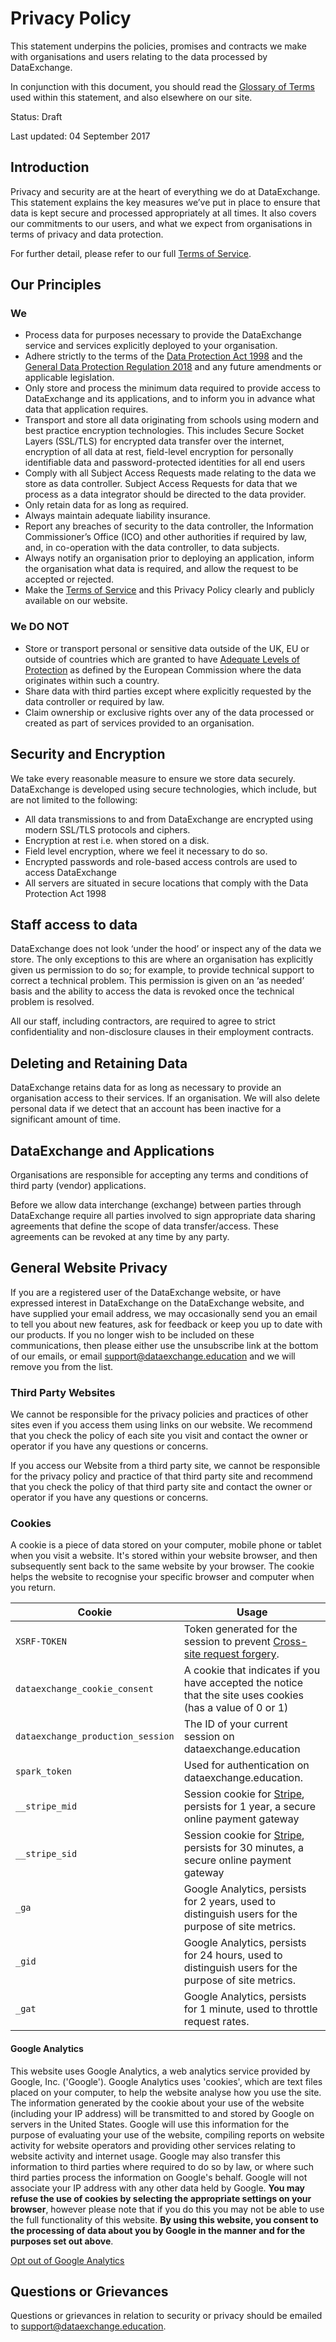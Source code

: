 # Privacy Policy

This statement underpins the policies, promises and contracts we make with organisations and users relating to the data processed by DataExchange.

In conjunction with this document, you should read the [Glossary of Terms](https://dataexchange.education/glossary) used within this statement, and also elsewhere on our site.

Status: Draft

Last updated: 04 September 2017

## Introduction

Privacy and security are at the heart of everything we do at DataExchange. This statement explains the key measures we’ve put in place to ensure that data is kept secure and processed appropriately at all times. It also covers our commitments to our users, and what we expect from organisations in terms of privacy and data protection.

For further detail, please refer to our full [Terms of Service](https://dataexchange.education/terms).

## Our Principles

### We

* Process data for purposes necessary to provide the DataExchange service and services explicitly deployed to your organisation.
* Adhere strictly to the terms of the [Data Protection Act 1998](http://www.legislation.gov.uk/ukpga/1998/29) and the [General Data Protection Regulation 2018](http://eur-lex.europa.eu/legal-content/EN/TXT/PDF/?uri=CELEX:32016R0679&from=EN) and any future amendments or applicable legislation.
* Only store and process the minimum data required to provide access to DataExchange and its applications, and to inform you in advance what data that application requires.
* Transport and store all data originating from schools using modern and best practice encryption technologies.  This includes Secure Socket Layers (SSL/TLS) for encrypted data transfer over the internet, encryption of all data at rest, field-level encryption for personally identifiable data and password-protected identities for all end users
* Comply with all Subject Access Requests made relating to the data we store as data controller. Subject Access Requests for data that we process as a data integrator should be directed to the data provider.
* Only retain data for as long as required.
* Always maintain adequate liability insurance.
* Report any breaches of security to the data controller, the Information Commissioner’s Office (ICO) and other authorities if required by law, and, in co-operation with the data controller, to data subjects.
* Always notify an organisation prior to deploying an application, inform the organisation what data is required, and allow the request to be accepted or rejected.
* Make the [Terms of Service](https://dataexchange.education/terms) and this Privacy Policy clearly and publicly available on our website.

### We DO NOT

* Store or transport personal or sensitive data outside of the UK, EU or outside of countries which are granted to have [Adequate Levels of Protection](https://ec.europa.eu/justice/data-protection/international-transfers/adequacy/index_en.htm) as defined by the European Commission where the data originates within such a country.
* Share data with third parties except where explicitly requested by the data controller or required by law.
* Claim ownership or exclusive rights over any of the data processed or created as part of services provided to an organisation.

## Security and Encryption

We take every reasonable measure to ensure we store data securely. DataExchange is developed using secure technologies, which include, but are not limited to the following:

* All data transmissions to and from DataExchange are encrypted using modern SSL/TLS protocols and ciphers.
* Encryption at rest i.e. when stored on a disk.
* Field level encryption, where we feel it necessary to do so.
* Encrypted passwords and role-based access controls are used to access DataExchange
* All servers are situated in secure locations that comply with the Data Protection Act 1998

## Staff access to data

DataExchange does not look ‘under the hood’ or inspect any of the data we store.  The only exceptions to this are where an organisation has explicitly given us permission to do so; for example, to provide technical support to correct a technical problem. This permission is given on an ‘as needed’ basis and the ability to access the data is revoked once the technical problem is resolved.

All our staff, including contractors, are required to agree to strict confidentiality and non-disclosure clauses in their employment contracts.

## Deleting and Retaining Data

DataExchange retains data for as long as necessary to provide an organisation access to their services. If an organisation.  We will also delete personal data if we detect that an account has been inactive for a significant amount of time.

## DataExchange and Applications

Organisations are responsible for accepting any terms and conditions of third party (vendor) applications.

Before we allow data interchange (exchange) between parties through DataExchange require all parties involved to sign appropriate data sharing agreements that define the scope of data transfer/access. These agreements can be revoked at any time by any party.

## General Website Privacy

If you are a registered user of the DataExchange website, or have expressed interest in DataExchange on the DataExchange website, and have supplied your email address, we may occasionally send you an email to tell you about new features, ask for feedback or keep you up to date with our products. If you no longer wish to be included on these communications, then please either use the unsubscribe link at the bottom of our emails, or email [support@dataexchange.education](mailto:support@dataexchange.education) and we will remove you from the list.

### Third Party Websites

We cannot be responsible for the privacy policies and practices of other sites even if you access them using links on our website. We recommend that you check the policy of each site you visit and contact the owner or operator if you have any questions or concerns.

If you access our Website from a third party site, we cannot be responsible for the privacy policy and practice of that third party site and recommend that you check the policy of that third party site and contact the owner or operator if you have any questions or concerns.

### Cookies

A cookie is a piece of data stored on your computer, mobile phone or tablet when you visit a website. It's stored within your website browser, and then subsequently sent back to the same website by your browser. The cookie helps the website to recognise your specific browser and computer when you return.

| Cookie | Usage |
| --- | --- |
| `XSRF-TOKEN` | Token generated for the session to prevent [Cross-site request forgery](https://en.wikipedia.org/wiki/Cross-site_request_forgery). |
| `dataexchange_cookie_consent` | A cookie that indicates if you have accepted the notice that the site uses cookies (has a value of 0 or 1) |
| `dataexchange_production_session` | The ID of your current session on dataexchange.education  |
| `spark_token` | Used for authentication on dataexchange.education. |
| `__stripe_mid` | Session cookie for [Stripe](https://stripe.com/gb), persists for 1 year, a secure online payment gateway |
| `__stripe_sid` | Session cookie for [Stripe](https://stripe.com/gb), persists for 30 minutes, a secure online payment gateway |
| `_ga` | Google Analytics, persists for 2 years, used to distinguish users for the purpose of site metrics. |
| `_gid` | Google Analytics, persists for 24 hours, used to distinguish users for the purpose of site metrics. |
| `_gat` | Google Analytics, persists for 1 minute, used to throttle request rates. |

#### Google Analytics

This website uses Google Analytics, a web analytics service provided by Google, Inc. ('Google'). Google Analytics uses 'cookies', which are text files placed on your computer, to help the website analyse how you use the site. The information generated by the cookie about your use of the website (including your IP address) will be transmitted to and stored by Google on servers in the United States. Google will use this information for the purpose of evaluating your use of the website, compiling reports on website activity for website operators and providing other services relating to website activity and internet usage. Google may also transfer this information to third parties where required to do so by law, or where such third parties process the information on Google's behalf. Google will not associate your IP address with any other data held by Google. __You may refuse the use of cookies by selecting the appropriate settings on your browser__, however please note that if you do this you may not be able to use the full functionality of this website. __By using this website, you consent to the processing of data about you by Google in the manner and for the purposes set out above__.

[Opt out of Google Analytics](https://tools.google.com/dlpage/gaoptout?hl=en)

## Questions or Grievances

Questions or grievances in relation to security or privacy should be emailed to [support@dataexchange.education](mailto:support@dataexchange.education).
